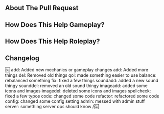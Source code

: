 ## About The Pull Request

<!-- Write **BELOW** The Headers and **ABOVE** The comments, else it may not be viewable. You may remove these comments. -->
<!-- You can view Contributing.MD for a detailed description of the pull request process. -->
<!-- Describe The Pull Request. Please be sure every change is documented or this can delay review and even discourage maintainers from merging your PR! -->

## How Does This Help **Gameplay**?

<!-- Optional, remove the above header if unused. Describe why you made these changes from a mechanical perspective. Failure to include important reasoning, no matter how petty, may end in your PR being held under tighter scrutiny. -->

## How Does This Help **Roleplay**?

<!-- Please add a short description of why you think these changes would benefit the game and the roleplay atmosphere of the server. If you can't justify it in words, it might not be worth adding. -->

## Changelog

<!-- If your PR modifies aspects of the game that can be concretely observed by players or admins you should add a changelog. If your change does NOT meet this description, remove this section. Please note that maintainers freely reserve the right to remove and add tags should they deem it appropriate. -->

:cl:
add: Added new mechanics or gameplay changes
add: Added more things
del: Removed old things
qol: made something easier to use
balance: rebalanced something
fix: fixed a few things
soundadd: added a new sound thingy
sounddel: removed an old sound thingy
imageadd: added some icons and images
imagedel: deleted some icons and images
spellcheck: fixed a few typos
code: changed some code
refactor: refactored some code
config: changed some config setting
admin: messed with admin stuff
server: something server ops should know
/:cl:

<!-- Both :cl:s are required for the changelog to work! You can put your name to the right of the first :cl: if you want to overwrite your GitHub username as author ingame. -->
<!-- You can use multiple of the same prefix (they're only used for the icon ingame) and delete the unneeded ones. Despite some of the tags, changelogs should generally represent how a player might be affected by the changes rather than a summary of the PR's contents. -->
